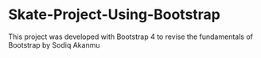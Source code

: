 # Skate-Project-Using-Bootstrap
This project was developed with Bootstrap 4 to revise the fundamentals of Bootstrap by Sodiq Akanmu
